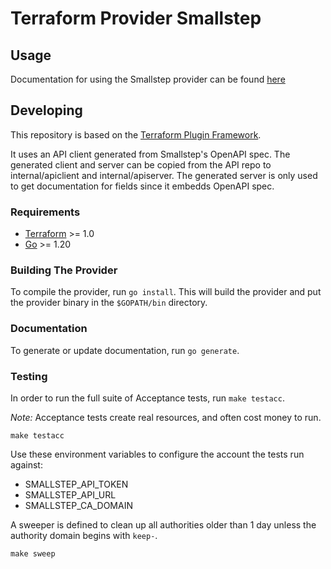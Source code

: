 # Terraform Provider Smallstep

## Usage

Documentation for using the Smallstep provider can be found [here](https://registry.terraform.io/providers/smallstep/smallstep)

## Developing

This repository is based on the [Terraform Plugin Framework](https://github.com/hashicorp/terraform-plugin-framework).

It uses an API client generated from Smallstep's OpenAPI spec.
The generated client and server can be copied from the API repo to internal/apiclient and internal/apiserver.
The generated server is only used to get documentation for fields since it embedds OpenAPI spec.

### Requirements

- [Terraform](https://www.terraform.io/downloads.html) >= 1.0
- [Go](https://golang.org/doc/install) >= 1.20

### Building The Provider

To compile the provider, run `go install`. This will build the provider and put the provider binary in the `$GOPATH/bin` directory.

### Documentation

To generate or update documentation, run `go generate`.

### Testing
In order to run the full suite of Acceptance tests, run `make testacc`.

*Note:* Acceptance tests create real resources, and often cost money to run.
```shell
make testacc
```

Use these environment variables to configure the account the tests run against:
* SMALLSTEP_API_TOKEN
* SMALLSTEP_API_URL
* SMALLSTEP_CA_DOMAIN

A sweeper is defined to clean up all authorities older than 1 day unless the authority domain begins with `keep-`.

```shell
make sweep
```
